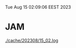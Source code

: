 Tue Aug 15 02:09:06 EEST 2023
# JAM
<a href='./cache/202308/15_02.log'>./cache/202308/15_02.log</a>
